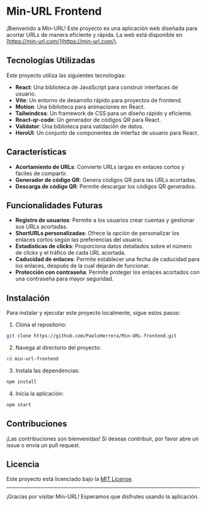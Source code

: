 # Min-URL Frontend

¡Bienvenido a Min-URL! Este proyecto es una aplicación web diseñada para acortar URLs de manera eficiente y rápida. La web está disponible en [https://min-url.com/](https://min-url.com/).

## Tecnologías Utilizadas

Este proyecto utiliza las siguientes tecnologías:

- **React**: Una biblioteca de JavaScript para construir interfaces de usuario.
- **Vite**: Un entorno de desarrollo rápido para proyectos de frontend.
- **Motion**: Una biblioteca para animaciones en React.
- **Tailwindcss**: Un framework de CSS para un diseño rápido y eficiente.
- **React-qr-code**: Un generador de códigos QR para React.
- **Validator**: Una biblioteca para validación de datos.
- **HeroUI**: Un conjunto de componentes de interfaz de usuario para React.

## Características

- **Acortamiento de URLs**: Convierte URLs largas en enlaces cortos y fáciles de compartir.
- **Generador de código QR**: Genera códigos QR para las URLs acortadas.
- **Descarga de código QR**: Permite descargar los códigos QR generados.

## Funcionalidades Futuras

- **Registro de usuarios**: Permite a los usuarios crear cuentas y gestionar sus URLs acortadas.
- **ShortURLs personalizadas**: Ofrece la opción de personalizar los enlaces cortos según las preferencias del usuario.
- **Estadísticas de clicks**: Proporciona datos detallados sobre el número de clicks y el tráfico de cada URL acortada.
- **Caducidad de enlaces**: Permite establecer una fecha de caducidad para los enlaces, después de la cual dejarán de funcionar.
- **Protección con contraseña**: Permite proteger los enlaces acortados con una contraseña para mayor seguridad.


## Instalación

Para instalar y ejecutar este proyecto localmente, sigue estos pasos:

1. Clona el repositorio:
  ```bash
  git clone https://github.com/PaoloHerrera/Min-URL-frontend.git
  ```
2. Navega al directorio del proyecto:
  ```bash
  cd min-url-frontend
  ```
3. Instala las dependencias:
  ```bash
  npm install
  ```
4. Inicia la aplicación:
  ```bash
  npm start
  ```

## Contribuciones

¡Las contribuciones son bienvenidas! Si deseas contribuir, por favor abre un issue o envía un pull request.

## Licencia

Este proyecto está licenciado bajo la [MIT License](LICENSE).

---

¡Gracias por visitar Min-URL! Esperamos que disfrutes usando la aplicación.
